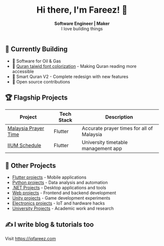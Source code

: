 # <div align="center">Hi there, I'm Fareez! 👋</div>

<div align="center">
<strong>Software Engineer | Maker</strong><br/>
I love building things
</div>

<br/>

## 🚀 Currently Building

- 💼 Software for Oil & Gas 
- 📖 [Quran tajwid font colorization](https://github.com/My-Quran-Tajwid) - Making Quran reading more accessible
- 📱 Smart Quran V2 - Complete redesign with new features
- 🌟 Open source contributions

## 🏆 Flagship Projects

| Project                                                   | Tech Stack    | Description                               |
| --------------------------------------------------------- | ------------- | ----------------------------------------- |
| [Malaysia Prayer Time](../../../app_waktu_solat_malaysia/) | Flutter       | Accurate prayer times for all of Malaysia |
| [IIUM Schedule](../../../iium_schedule)                    | Flutter       | University timetable management app       |

## 🧰 Other Projects

- [Flutter projects](./flutter.md) - Mobile applications
- [Python projects](./python.md) - Data analysis and automation
- [.NET Projects](./c-sharp.md) - Desktop applications and tools
- [Web projects](./web.md) - Frontend and backend development
- [Unity projects](./unity.md) - Game development experiments
- [Electronics projects](./electronics.md) - IoT and hardware hacks
- [University Projects](./university.md) - Academic work and research

## ✍️ I write blog & tutorials too

Visit https://iqfareez.com

